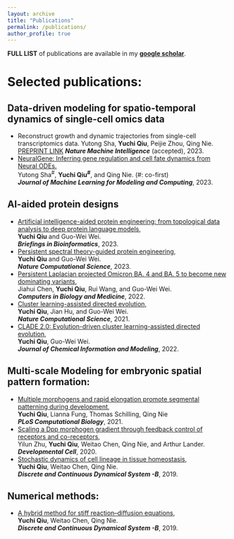 ```yaml
---
layout: archive
title: "Publications"
permalink: /publications/
author_profile: true
---
```

**FULL LIST** of publications are available in my [**google scholar**](https://scholar.google.com/citations?user=JC-IJDAAAAAJ&hl=en&oi=ao).

# Selected publications:
## Data-driven modeling for spatio-temporal dynamics of single-cell omics data
- Reconstruct growth and dynamic trajectories from single-cell transcriptomics data.
Yutong Sha, **Yuchi Qiu**, Peijie Zhou, Qing Nie.
[PREPRINT LINK](https://ucirvine-my.sharepoint.com/:b:/r/personal/yuchiq_ad_uci_edu/Documents/Share_YQ/maintext.pdf?csf=1&web=1&e=B45fLD)
**_Nature Machine Intelligence_** (accepted), 2023.
- [NeuralGene: Inferring gene regulation and cell fate dynamics from Neural ODEs.](https://www.dl.begellhouse.com/download/article/1fbbfd1a71185cf9/JMLMC0403(1)-47369.pdf)\
Yutong Sha<sup>#</sup>, **Yuchi Qiu<sup>#</sup>**, and Qing Nie. (#: co-first)\
**_Journal of Machine Learning for Modeling and Computing_**, 2023.

## AI-aided protein designs
- [Artificial intelligence-aided protein engineering: from topological data analysis to deep protein language models](https://academic.oup.com/bib/article/24/5/bbad289/7241306),\
**Yuchi Qiu** and Guo-Wei Wei.\
**_Briefings in Bioinformatics_**, 2023.
- [Persistent spectral theory-guided protein engineering](https://www.nature.com/articles/s43588-022-00394-y.epdf?sharing_token=Us2OFwUI5lktJssa7uBrqNRgN0jAjWel9jnR3ZoTv0MF0aPltVyaX_UcXm1hWnBwSLJ6-YZ_1vgms9EgYgJF7FKjmHlBucgR1oKxp8m1dFBXtMHBI0N3X41vd-uT2CHo7xfbIWrrCrvdlkcYedXcc3W9Uel18qnHXrYu_iOLj68%3D), \
**Yuchi Qiu** and Guo-Wei Wei. \
**_Nature Computational Science_**, 2023. 
- [Persistent Laplacian projected Omicron BA. 4 and BA. 5 to become new dominating variants](https://www.sciencedirect.com/science/article/abs/pii/S0010482522009702), \
Jiahui Chen, **Yuchi Qiu**, Rui Wang, and Guo-Wei Wei. \
**_Computers in Biology and Medicine_**, 2022. 
- [Cluster learning-assisted directed evolution](https://www.nature.com/articles/s43588-021-00168-y),\
**Yuchi Qiu**, Jian Hu, and Guo-Wei Wei.\
**_Nature Computational Science_**, 2021. 
- [CLADE 2.0: Evolution-driven cluster learning-assisted directed evolution](https://doi.org/10.1021/acs.jcim.2c01046), \
**Yuchi Qiu**, Guo-Wei Wei.\
**_Journal of Chemical Information and Modeling_**, 2022. 

## Multi-scale Modeling for embryonic spatial pattern formation:
- [Multiple morphogens and rapid elongation promote segmental patterning during development](https://doi.org/10.1371/journal.pcbi.1009077), \
**Yuchi Qiu**, Lianna Fung, Thomas Schilling, Qing Nie \
**_PLoS Computational Biology_**, 2021. 
- [Scaling a Dpp morphogen gradient through feedback control of receptors and co-receptors](https://doi.org/10.1016/j.devcel.2020.05.029), \
Yilun Zhu, **Yuchi Qiu**, Weitao Chen, Qing Nie, and Arthur Lander.\
**_Developmental Cell_**, 2020. 
- [Stochastic dynamics of cell lineage in tissue homeostasis](https://www.aimsciences.org/article/doi/10.3934/dcdsb.2018339), \
**Yuchi Qiu**, Weitao Chen, Qing Nie.\
**_Discrete and Continuous Dynamical System -B_**, 2019. 


## Numerical methods:
- [A hybrid method for stiff reaction–diffusion equations](https://www.aimsciences.org/article/doi/10.3934/dcdsb.2019144), \
**Yuchi Qiu**, Weitao Chen, Qing Nie.\
**_Discrete and Continuous Dynamical System -B_**, 2019. 



